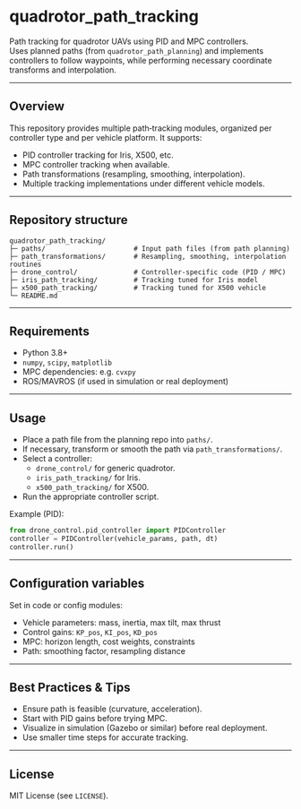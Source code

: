 # quadrotor_path_tracking

Path tracking for quadrotor UAVs using PID and MPC controllers.  
Uses planned paths (from `quadrotor_path_planning`) and implements controllers to follow waypoints, while performing necessary coordinate transforms and interpolation.

---

## Overview

This repository provides multiple path‐tracking modules, organized per controller type and per vehicle platform. It supports:

- PID controller tracking for Iris, X500, etc.  
- MPC controller tracking when available.  
- Path transformations (resampling, smoothing, interpolation).  
- Multiple tracking implementations under different vehicle models.

---

## Repository structure

```
quadrotor_path_tracking/
├─ paths/                      # Input path files (from path planning)
├─ path_transformations/       # Resampling, smoothing, interpolation routines
├─ drone_control/              # Controller‐specific code (PID / MPC)
├─ iris_path_tracking/         # Tracking tuned for Iris model
├─ x500_path_tracking/         # Tracking tuned for X500 vehicle
└─ README.md
```

---

## Requirements

- Python 3.8+  
- `numpy`, `scipy`, `matplotlib`  
- MPC dependencies: e.g. `cvxpy`  
- ROS/MAVROS (if used in simulation or real deployment)  

---

## Usage

- Place a path file from the planning repo into `paths/`.  
- If necessary, transform or smooth the path via `path_transformations/`.  
- Select a controller:  
  - `drone_control/` for generic quadrotor.  
  - `iris_path_tracking/` for Iris.  
  - `x500_path_tracking/` for X500.  
- Run the appropriate controller script.

Example (PID):
```python
from drone_control.pid_controller import PIDController
controller = PIDController(vehicle_params, path, dt)
controller.run()
```

---

## Configuration variables

Set in code or config modules:

- Vehicle parameters: mass, inertia, max tilt, max thrust  
- Control gains: `KP_pos`, `KI_pos`, `KD_pos`  
- MPC: horizon length, cost weights, constraints  
- Path: smoothing factor, resampling distance  

---

## Best Practices & Tips

- Ensure path is feasible (curvature, acceleration).  
- Start with PID gains before trying MPC.  
- Visualize in simulation (Gazebo or similar) before real deployment.  
- Use smaller time steps for accurate tracking.  

---

## License

MIT License (see `LICENSE`).
